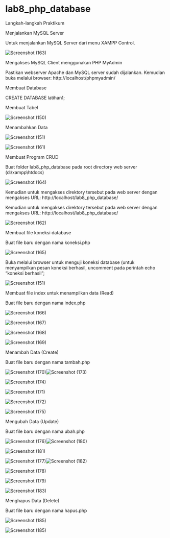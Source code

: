 # lab8_php_database

Langkah-langkah Praktikum

Menjalankan MySQL Server

Untuk menjalankan MySQL Server dari menu XAMPP Control.

![Screenshot (163)](https://user-images.githubusercontent.com/103243638/170479556-cc7b5455-627b-472b-9511-b43a1dfbc97e.png)

Mengakses MySQL Client menggunakan PHP MyAdmin

Pastikan webserver Apache dan MySQL server sudah dijalankan. Kemudian buka 
melalui browser: http://localhost/phpmyadmin/

Membuat Database

CREATE DATABASE latihan1;

Membuat Tabel

![Screenshot (150)](https://user-images.githubusercontent.com/103243638/170481818-7391cf79-2a1d-4b05-a3b5-3243c2a8057f.png)

Menambahkan Data

![Screenshot (151)](https://user-images.githubusercontent.com/103243638/170482072-23f964e0-1813-4072-8611-2f5dee800bc7.png)

![Screenshot (161)](https://user-images.githubusercontent.com/103243638/170482651-52d0f12c-5ae0-48a5-9229-d80532edb963.png)

Membuat Program CRUD

Buat folder lab8_php_database pada root directory web server (d:\xampp\htdocs)

![Screenshot (164)](https://user-images.githubusercontent.com/103243638/170483241-44ac9d22-2123-4355-85a9-3ca7a3dafae1.png)

Kemudian untuk mengakses direktory tersebut pada web server dengan mengakses URL: 
http://localhost/lab8_php_database/

Kemudian untuk mengakses direktory tersebut pada web server dengan mengakses URL: 
http://localhost/lab8_php_database/

![Screenshot (162)](https://user-images.githubusercontent.com/103243638/170483383-724ab28f-04f4-48d0-b6b7-cf2f801edc46.png)

Membuat file koneksi database

Buat file baru dengan nama koneksi.php

![Screenshot (165)](https://user-images.githubusercontent.com/103243638/170483737-6c8e3c10-1d36-45f1-8741-477284bfc8da.png)

Buka melalui browser untuk menguji koneksi database (untuk menyampilkan pesan 
koneksi berhasil, uncomment pada perintah echo “koneksi berhasil”; 

![Screenshot (151)](https://user-images.githubusercontent.com/103243638/170483852-99d79563-100b-47ee-8c36-54c3aca54b25.png)

Membuat file index untuk menampilkan data (Read)

Buat file baru dengan nama index.php

![Screenshot (166)](https://user-images.githubusercontent.com/103243638/170484079-2867b4fd-0311-4701-ac77-c58f4edeb445.png)

![Screenshot (167)](https://user-images.githubusercontent.com/103243638/170484087-8d133d77-6050-4483-889e-6691c29337d5.png)

![Screenshot (168)](https://user-images.githubusercontent.com/103243638/170484091-dae6841d-ab9c-40a8-b623-677f4fb53357.png)

![Screenshot (169)](https://user-images.githubusercontent.com/103243638/170484522-70aa0cd1-a821-4695-aa9c-3738625b3e98.png)

Menambah Data (Create)

Buat file baru dengan nama tambah.php

![Screenshot (170)](https://user-images.githubusercontent.com/103243638/170484960-b6552534-ee17-4df8-b81c-2721d0e40855.png)![Screenshot (173)](https://user-images.githubusercontent.com/103243638/170484971-4eb081aa-4b41-47f3-b376-ca5053929095.png)

![Screenshot (174)](https://user-images.githubusercontent.com/103243638/170484978-c82c7f0a-c283-46af-9c29-a5bbf72d2482.png)

![Screenshot (171)](https://user-images.githubusercontent.com/103243638/170484967-b177ea40-6171-498b-8671-bb589ef285ae.png)

![Screenshot (172)](https://user-images.githubusercontent.com/103243638/170484969-a81f8963-3a0c-428a-8811-7f7fb9e88970.png)

![Screenshot (175)](https://user-images.githubusercontent.com/103243638/170485221-29d3865e-5c2a-462d-b120-08cbe9a150a4.png)

Mengubah Data (Update)

Buat file baru dengan nama ubah.php

![Screenshot (176)](https://user-images.githubusercontent.com/103243638/170485641-de4a6d63-5a51-4ad2-a890-e9b6c0de6aaa.png)![Screenshot (180)](https://user-images.githubusercontent.com/103243638/170485661-aa2ac8ad-34aa-41d3-9ea8-4009d7361fd0.png)

![Screenshot (181)](https://user-images.githubusercontent.com/103243638/170485664-039d6ea3-b2d3-4fe9-9fe7-4227871553e4.png)

![Screenshot (177)](https://user-images.githubusercontent.com/103243638/170485651-e20b62ea-5ae8-4946-98bc-3ba3834f6336.png)![Screenshot (182)](https://user-images.githubusercontent.com/103243638/170485667-d9951032-f163-40dc-893e-0d1c3112d82d.png)


![Screenshot (178)](https://user-images.githubusercontent.com/103243638/170485655-ef2c6ccf-5b46-468b-a4b7-de2147cb72bc.png)

![Screenshot (179)](https://user-images.githubusercontent.com/103243638/170485657-30d182a7-beab-491d-a0b1-d4ce3d6445d1.png)

![Screenshot (183)](https://user-images.githubusercontent.com/103243638/170485779-7dae68ae-e5e1-415f-af59-3840b55f0270.png)

Menghapus Data (Delete)

Buat file baru dengan nama hapus.php

![Screenshot (185)](https://user-images.githubusercontent.com/103243638/170486025-22725708-0d25-400d-b5d6-bbb62c838b2a.png)

![Screenshot (185)](https://user-images.githubusercontent.com/103243638/170486401-36a37afa-ce57-4e02-b32a-8422711f101f.png)











